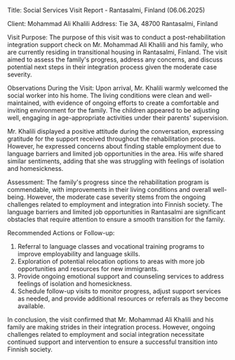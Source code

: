  Title: Social Services Visit Report - Rantasalmi, Finland (06.06.2025)

Client: Mohammad Ali Khalili
Address: Tie 3A, 48700 Rantasalmi, Finland

Visit Purpose:
The purpose of this visit was to conduct a post-rehabilitation integration support check on Mr. Mohammad Ali Khalili and his family, who are currently residing in transitional housing in Rantasalmi, Finland. The visit aimed to assess the family's progress, address any concerns, and discuss potential next steps in their integration process given the moderate case severity.

Observations During the Visit:
Upon arrival, Mr. Khalili warmly welcomed the social worker into his home. The living conditions were clean and well-maintained, with evidence of ongoing efforts to create a comfortable and inviting environment for the family. The children appeared to be adjusting well, engaging in age-appropriate activities under their parents' supervision.

Mr. Khalili displayed a positive attitude during the conversation, expressing gratitude for the support received throughout the rehabilitation process. However, he expressed concerns about finding stable employment due to language barriers and limited job opportunities in the area. His wife shared similar sentiments, adding that she was struggling with feelings of isolation and homesickness.

Assessment:
The family's progress since the rehabilitation program is commendable, with improvements in their living conditions and overall well-being. However, the moderate case severity stems from the ongoing challenges related to employment and integration into Finnish society. The language barriers and limited job opportunities in Rantasalmi are significant obstacles that require attention to ensure a smooth transition for the family.

Recommended Actions or Follow-up:
1. Referral to language classes and vocational training programs to improve employability and language skills.
2. Exploration of potential relocation options to areas with more job opportunities and resources for new immigrants.
3. Provide ongoing emotional support and counseling services to address feelings of isolation and homesickness.
4. Schedule follow-up visits to monitor progress, adjust support services as needed, and provide additional resources or referrals as they become available.

In conclusion, the visit confirmed that Mr. Mohammad Ali Khalili and his family are making strides in their integration process. However, ongoing challenges related to employment and social integration necessitate continued support and intervention to ensure a successful transition into Finnish society.